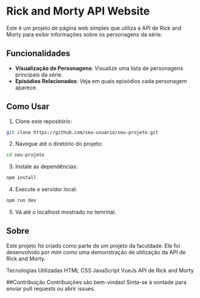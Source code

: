 # Rick and Morty API Website

Este é um projeto de página web simples que utiliza a API de Rick and Morty para exibir informações sobre os personagens da série.

## Funcionalidades

- **Visualização de Personagens**: Visualize uma lista de personagens principais da série.
- **Episódios Relacionados**: Veja em quais episódios cada personagem aparece.

## Como Usar

1. Clone este repositório:

```bash
git clone https://github.com/seu-usuario/seu-projeto.git
```
2. Navegue até o diretório do projeto:
```bash
cd seu-projeto
```
3. Instale as dependências:
```bash
npm install
```
4. Execute o servidor local:
```bash
npm run dev
```
5. Vá até o localhost mostrado no temrinal.

## Sobre
Este projeto foi criado como parte de um projeto da faculdade. Ele foi desenvolvido por mim como uma demonstração de utilização da API de Rick and Morty.

Tecnologias Utilizadas
HTML
CSS
JavaScript
VueJs
API de Rick and Morty

##Contribuição
Contribuições são bem-vindas! Sinta-se à vontade para enviar pull requests ou abrir issues.

